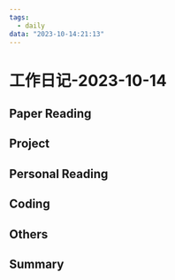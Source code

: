 ```yaml
---
tags:
  - daily
data: "2023-10-14:21:13"
---
```

# 工作日记-2023-10-14
## Paper Reading
## Project
## Personal Reading
## Coding
## Others
## Summary
